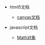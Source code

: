<html>
<head>
  <title>文档</title>
  <meta charset="utf-8">
</head>
<body>
  <ul>
    <li>
      <p>html5文档</p>
      <ul>
        <li><a href="/html5/canvas/index.html">canvas文档</a></li>
      </ul>
    </li>
    <li><p>javascript文档</p>
      <ul>
        <li><a href="/javascript/module-Math.html">Math对象</a></li>
      </ul>
    </li>
  </ul>
</body>
</html>
